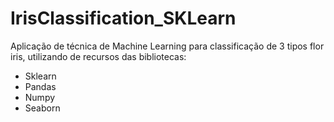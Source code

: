 # IrisClassification_SKLearn
Aplicação de técnica de Machine Learning para classificação de 3 tipos flor iris, utilizando de recursos das bibliotecas:
* Sklearn
* Pandas
* Numpy
* Seaborn
